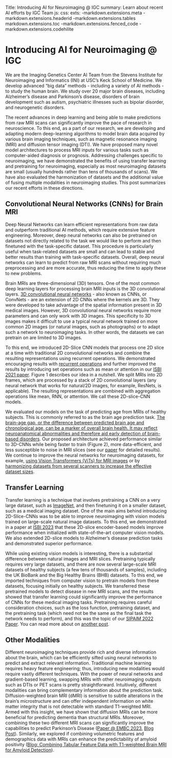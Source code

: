 Title: Introducing AI for Neuroimaging @ IGC
summary: Learn about recent AI efforts by IGC Team
js:
css:
exts:
    -markdown.extensions.meta
    -markdown.extensions.headerid
    -markdown.extensions.tables
    markdown.extensions.toc
    -markdown.extensions.fenced_code
    -markdown.extensions.codehilite


# Introducing AI for Neuroimaging @ IGC

We are the Imaging Genetics Center AI Team from the Stevens Institute for Neuroimaging and Informatics (INI) at USC’s Keck School of Medicine. We develop advanced “big data” methods - including a variety of AI methods - to study the human brain. We study over 20 major brain diseases, including Alzheimer’s disease and Parkinson’s disease, disorders of brain development such as autism, psychiatric illnesses such as bipolar disorder, and neurogenetic disorders. 

The recent advances in deep learning and being able to make predictions from raw MRI scans can significantly improve the pace of research in neuroscience. To this end, as a part of our research, we are developing and adapting modern deep-learning algorithms to model brain data acquired by various brain imaging techniques, such as magnetic resonance imaging (MRI) and diffusion tensor imaging (DTI). We have proposed many novel model architectures to process MRI inputs for various tasks such as computer-aided diagnosis or prognosis. Addressing challenges specific to neuroimaging, we have demonstrated the benefits of using transfer learning and pretraining for neuroimaging, especially as most neuroimaging datasets are small (usually hundreds rather than tens of thousands of scans). We have also evaluated the harmonization of datasets and the additional value of fusing multiple modalities in neuroimaging studies. This post summarizes our recent efforts in these directions. 


## Convolutional Neural Networks (CNNs) for Brain MRI
Deep Neural Networks can learn efficient representations from raw data and outperform traditional AI methods, which require extensive feature engineering. Moreover, deep neural networks can also be pretrained on datasets not directly related to the task we would like to perform  and then finetuned with the task-specific dataset. This procedure is particularly useful when task-related datasets are small and can lead to stable and better results than training with task-specific datasets. Overall, deep neural networks can learn to predict from raw MRI scans without requiring much preprocessing and are more accurate, thus reducing the time to apply these to new problems.

Brain MRIs are three-dimensional (3D) tensors. One of the most common deep learning layers for processing brain MRI inputs is the 3D convolutional layers. [3D convolutional neural networks](https://www.sciencedirect.com/science/article/pii/S1361841520302358) - also known as CNNs, or ConvNets - are an extension of 2D CNNs where the kernels are 3D. They were developed to take advantage of the spatial information present in 3D medical images. However, 3D convolutional neural networks require more parameters and can only work with 3D images. This specificity to 3D images makes it difficult to use a typical neural network trained on more common 2D images (or natural images, such as photographs) or to adapt such a network to neuroimaging tasks. In other words, the datasets we can pretrain on are limited to 3D images. 

To this end, we introduced 2D-Slice CNN models that process one 2D slice at a time with traditional 2D convolutional networks and combine the resulting representations using recurrent operations. We demonstrated encouraging results with [recurrent operations](https://www.spiedigitallibrary.org/conference-proceedings-of-spie/11583/1158303/Accurate-brain-age-prediction-using-recurrent-slice-based-networks/10.1117/12.2579630.short) and further improved the results by introducing set operations such as mean or attention in our [ISBI 2021 paper](https://arxiv.org/abs/2102.04438). Figure 1 describes our idea in a nutshell. We split MRIs into 2D frames, which are processed by a stack of 2D convolutional layers (any neural network that works for natural/2D images, for example, ResNets, is applicable). The resulting representations are combined with aggregation operations like mean, RNN, or attention. We call these 2D-slice-CNN models.

We evaluated our models on the task of predicting age from MRIs of healthy subjects. This is commonly referred to as the brain age prediction task. [The brain-age gap, or the difference between predicted brain age and chronological age, can be a marker of overall brain health.  It may reflect neuroanatomical abnormalities and therefore aid early detection of brain-based disorders](https://www.thelancet.com/journals/ebiom/article/PIIS2352-3964(21)00393-5/fulltext). Our proposed architecture achieved performance similar to 3D-CNNs while being faster to train (Figure 2), more data-efficient, and less susceptible to noise in MRI slices (see our [paper](https://arxiv.org/abs/2102.04438) for detailed results). We continue to improve the neural networks for neuroimaging datasets, for example, [using Vision Transformers (ViTs) for MRI images](https://arxiv.org/abs/2303.08216) or by [harmonizing datasets from several scanners to increase the effective dataset sizes](https://www.biorxiv.org/content/10.1101/2022.11.15.516349v1).    

## Transfer Learning
Transfer learning is a technique that involves pretraining a CNN on a very large dataset, such as [ImageNet](https://www.wikiwand.com/en/ImageNet), and then finetuning it on a smaller dataset, such as a medical imaging dataset. One of the main aims behind introducing 2D-Slice-CNNs was to be able to improve neuroimaging with vision models trained on large-scale natural image datasets. To this end, we demonstrated in a paper at [ISBI 2023](https://arxiv.org/abs/2303.01491) that these 2D-slice encoder-based models improve performance when initialized with state-of-the-art computer vision models. We also extended 2D-slice models to Alzheimer’s disease prediction tasks and demonstrated superior performance. 

While using existing vision models is interesting, there is a substantial difference between natural images and MRI slices. Pretraining typically requires very large datasets, and there are now several large-scale MRI datasets of healthy subjects (a few tens of thousands of samples), including the UK BioBank and the Big Healthy Brains (BHB) datasets. To this end, we imported techniques from computer vision to pretrain models from these datasets, focusing initially on healthy subjects.  We transferred these pretrained models to detect disease in new MRI scans, and the results showed that transfer learning could significantly improve the performance of CNNs for these medical imaging tasks. Pretraining requires careful consideration choices, such as the loss function, pretraining dataset, and the pretraining task (which need not be the same as the final task the network needs to perform), and this was the topic of our [SIPAIM 2022 Paper](spiedigitallibrary.org/conference-proceedings-of-spie/12567/125671L/Evaluation-of-transfer-learning-methods-for-detecting-Alzheimers-disease-with/10.1117/12.2670457.short). You can read more about on [another post](SIPAIM_2022_nikhil_transfer.html).


## Other Modalities
Different neuroimaging techniques provide rich and diverse information about the brain, which can be efficiently sifted using neural networks to predict and extract relevant information. Traditional machine learning requires heavy feature engineering; thus, introducing new modalities would require vastly different techniques. With the power of neural networks and gradient-based learning, swapping MRIs with other neuroimaging outputs such as DTIs or PET scans is pretty straightforward. Intuitively, different modalities can bring complementary information about the prediction task. Diffusion-weighted brain MRI (dMRI) is sensitive to subtle alterations in the brain’s microstructure and can offer independent information on white matter integrity that is not detectable with standard T1-weighted MRI. Armed with this insight, we have shown that diffusion MRIs can be more beneficial for predicting dementia than structural MRIs. Moreover, combining these two different MRI scans can significantly improve the capabilities to predict Parkinson’s Disease ([Paper @ EMBC 2023](https://www.biorxiv.org/content/10.1101/2023.05.01.538952v1), [Blog Post](dMRI_dementia.html)). Similarly, we explored if combining volumetric features and demographics data with MRIs can enhance the predictability of amyloid positivity ([Blog: Combining Tabular Feature Data with T1-weighted Brain MRI for Amyloid Detection](table+t1mri_amyloid.html)). 
